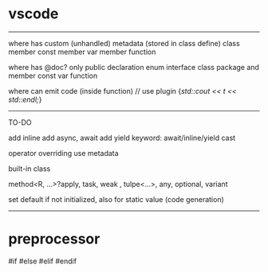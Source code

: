 # vscode

-------------------------------------------
where has custom (unhandled) metadata (stored in class define)
class
member const
member var
member function

where has @doc? only public declaration
enum interface class
package and member const var function

where can emit code (inside function) // use plugin
{*std::cout << t << std::endl;*}

-------------------------------------------
TO-DO

add inline
add async, await
add yield
keyword: await/inline/yield
cast

operator overriding use metadata

built-in class

method<R, ...>?apply, task<R>, weak<T> , tulpe<...>, any, optional, variant

set default if not initialized, also for static value (code generation)

-------------------------------------------
# preprocessor

#if #else #elif #endif